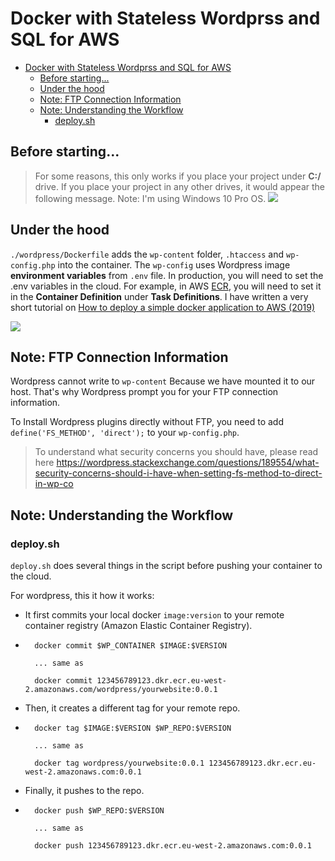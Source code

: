 # Docker with Stateless Wordprss and SQL for AWS 

- [Docker with Stateless Wordprss and SQL for AWS](#docker-with-stateless-wordprss-and-sql-for-aws)
  - [Before starting...](#before-starting)
  - [Under the hood](#under-the-hood)
  - [Note: FTP Connection Information](#note-ftp-connection-information)
  - [Note: Understanding the Workflow](#note-understanding-the-workflow)
    - [deploy.sh](#deploysh)

## Before starting...

> For some reasons, this only works if you place your project under **C:/** drive. If you place your project in any other drives, it would appear the following message. Note: I'm using Windows 10 Pro OS. 
![](https://i.gyazo.com/e0dfd5c1f19874f0a60623c18274248f.png)

## Under the hood

`./wordpress/Dockerfile` adds the `wp-content` folder, `.htaccess` and `wp-config.php` into the container. The `wp-config` uses Wordpress image **environment variables** from `.env` file. In production, you will need to set the .env variables in the cloud. For example, in AWS [ECR][ecr], you will need to set it in the **Container Definition** under **Task Definitions**. I have written a very short tutorial on [How to deploy a simple docker application to AWS (2019)][1]

![](https://gyazo.com/7532476a978aa40be7adab046f72a4b6.png)

## Note: FTP Connection Information

Wordpress cannot write to `wp-content` Because we have mounted it to our host. That's why Wordpress prompt you for your FTP connection information.

To Install Wordpress plugins directly without FTP, you need to add `define('FS_METHOD', 'direct');` to your `wp-config.php`. 

> To understand what security concerns you should have, please read here
> https://wordpress.stackexchange.com/questions/189554/what-security-concerns-should-i-have-when-setting-fs-method-to-direct-in-wp-co


## Note: Understanding the Workflow

### deploy.sh

`deploy.sh` does several things in the script before pushing your container to the cloud. 

For wordpress, this it how it works:

- It first commits your local docker `image:version` to your remote container registry (Amazon Elastic Container Registry).
- ```
    docker commit $WP_CONTAINER $IMAGE:$VERSION

    ... same as

    docker commit 123456789123.dkr.ecr.eu-west-2.amazonaws.com/wordpress/yourwebsite:0.0.1
  ```

- Then, it creates a different tag for your remote repo.  
- ```
    docker tag $IMAGE:$VERSION $WP_REPO:$VERSION

    ... same as

    docker tag wordpress/yourwebsite:0.0.1 123456789123.dkr.ecr.eu-west-2.amazonaws.com:0.0.1
  ```
- Finally, it pushes to the repo.
- ```
    docker push $WP_REPO:$VERSION

    ... same as

    docker push 123456789123.dkr.ecr.eu-west-2.amazonaws.com:0.0.1
  ```

[1]:http://ansoncheung.me/web-development/devops/2019/07/05/how-to-deploy-a-simple-docker-application-on-aws.html

[ecr]:https://aws.amazon.com/ecr/
